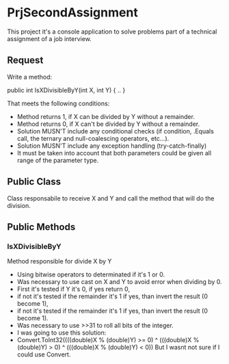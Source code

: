 
# PrjSecondAssignment

This project it's a console application to solve problems part of a technical assignment of a job interview.

## Request

Write a method:

public int IsXDivisibleByY(int X, int Y) { .. }

That meets the following conditions:

- Method returns 1, if X can be divided by Y without a remainder.
- Method returns 0, if X can't be divided by Y without a remainder.
- Solution MUSN'T include any conditional checks (if condition, .Equals call, the ternary and null-coalescing operators, etc...).
- Solution MUSN'T include any exception handling (try-catch-finally)
- It must be taken into account that both parameters could be given all range of the parameter type.

## Public Class

Class responsabile to receive X and Y and call the method that will do the division.

## Public Methods

### IsXDivisibleByY

 Method responsible for divide X by Y
- Using bitwise operators to determinated if it's 1 or 0.
- Was necessary to use cast on X and Y to avoid error when dividing by 0.
- First it's tested if Y it's 0, if yes return 0, 
- if not it's tested if the remainder it's 1 if yes, than invert the result (0 become 1),
- if not it's tested if the remainder it's 1 if yes, than invert the result (0 become 1). 
- Was necessary to use >>31 to roll all bits of the integer.
- I was going to use this solution: 
- Convert.ToInt32((((double)X % (double)Y) >= 0) ^ (((double)X % (double)Y) > 0) ^ (((double)X % (double)Y) < 0)) But I wasnt not sure if I could use Convert.



